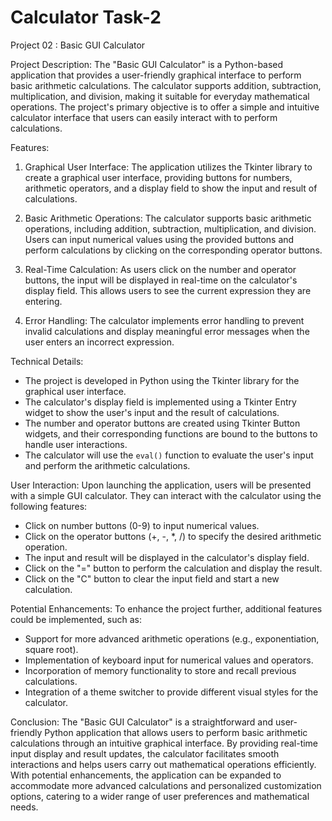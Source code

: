 # Calculator Task-2

Project 02 : Basic GUI Calculator

Project Description:
The "Basic GUI Calculator" is a Python-based application that provides a user-friendly graphical interface to perform basic arithmetic calculations. The calculator supports addition, subtraction, multiplication, and division, making it suitable for everyday mathematical operations. The project's primary objective is to offer a simple and intuitive calculator interface that users can easily interact with to perform calculations.

Features:
1. Graphical User Interface: The application utilizes the Tkinter library to create a graphical user interface, providing buttons for numbers, arithmetic operators, and a display field to show the input and result of calculations.

2. Basic Arithmetic Operations: The calculator supports basic arithmetic operations, including addition, subtraction, multiplication, and division. Users can input numerical values using the provided buttons and perform calculations by clicking on the corresponding operator buttons.

3. Real-Time Calculation: As users click on the number and operator buttons, the input will be displayed in real-time on the calculator's display field. This allows users to see the current expression they are entering.

4. Error Handling: The calculator implements error handling to prevent invalid calculations and display meaningful error messages when the user enters an incorrect expression.

Technical Details:
- The project is developed in Python using the Tkinter library for the graphical user interface.
- The calculator's display field is implemented using a Tkinter Entry widget to show the user's input and the result of calculations.
- The number and operator buttons are created using Tkinter Button widgets, and their corresponding functions are bound to the buttons to handle user interactions.
- The calculator will use the `eval()` function to evaluate the user's input and perform the arithmetic calculations.

User Interaction:
Upon launching the application, users will be presented with a simple GUI calculator. They can interact with the calculator using the following features:
- Click on number buttons (0-9) to input numerical values.
- Click on the operator buttons (+, -, *, /) to specify the desired arithmetic operation.
- The input and result will be displayed in the calculator's display field.
- Click on the "=" button to perform the calculation and display the result.
- Click on the "C" button to clear the input field and start a new calculation.

Potential Enhancements:
To enhance the project further, additional features could be implemented, such as:
- Support for more advanced arithmetic operations (e.g., exponentiation, square root).
- Implementation of keyboard input for numerical values and operators.
- Incorporation of memory functionality to store and recall previous calculations.
- Integration of a theme switcher to provide different visual styles for the calculator.

Conclusion:
The "Basic GUI Calculator" is a straightforward and user-friendly Python application that allows users to perform basic arithmetic calculations through an intuitive graphical interface. By providing real-time input display and result updates, the calculator facilitates smooth interactions and helps users carry out mathematical operations efficiently. With potential enhancements, the application can be expanded to accommodate more advanced calculations and personalized customization options, catering to a wider range of user preferences and mathematical needs.
